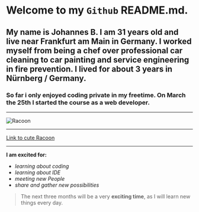 # Welcome to my `Github` README.md.  
## My name is Johannes B. I am 31 years old and live near Frankfurt am Main in Germany. I worked myself from being a chef over professional car cleaning to car painting and service engineering in fire prevention. I lived for about 3 years in Nürnberg / Germany.
### So far i only enjoyed coding private in my freetime. On March the 25th I started the course as a web developer.  
---
![Racoon](https://upload.wikimedia.org/wikipedia/commons/e/ed/Raccoon_%28Procyon_lotor%29_2.jpg)

---

[Link to cute Racoon](https://www.youtube.com/watch?v=qkTzDh8IKNU)

---
__I am excited for:__  
- _learning about coding_  
- _learning about IDE_  
- _meeting new People_  
- _share and gather new possibilities_   
> The next three months will be a very **exciting time**, as I will learn new things every day.
